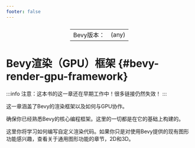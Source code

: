 ```yaml
---
footer: false
---
```

<table style="display:flex;justify-content:center">
  <tr>
    <td>Bevy版本：</td>
    <td>(any)</td>
  </tr>
</table>

# Bevy渲染（GPU）框架 {#bevy-render-gpu-framework}

:::info
注意：这本书的这一章还在早期工作中！很多链接仍然失效！
:::

这一章涵盖了Bevy的渲染框架以及如何与GPU协作。

确保你已经熟悉Bevy的核心编程框架。这里的一切都是在它的基础上构建的。

这里你将学习如何编写自定义渲染代码。如果你只是对使用Bevy提供的现有图形功能感兴趣，查看关于通用图形功能的章节，2D和3D。